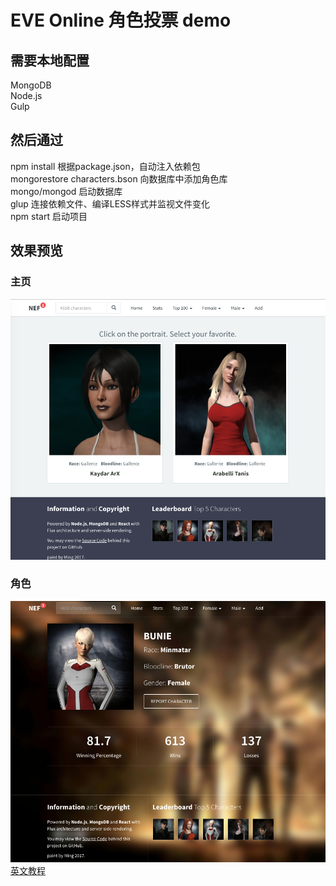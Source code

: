 <h1>EVE Online 角色投票 demo</h1>
<h2>需要本地配置</h2>
    MongoDB<br>
    Node.js<br>
    Gulp
<h2>然后通过</h2>
    npm install 根据package.json，自动注入依赖包<br>
    mongorestore characters.bson 向数据库中添加角色库<br>
    mongo/mongod 启动数据库<br>
    glup 连接依赖文件、编译LESS样式并监视文件变化<br>
    npm start 启动项目
<h2>效果预览</h2>
<h3>主页</h3>
<img src="Home.png">
<h3>角色</h3>
<img src="character.png">
<a href="http://sahatyalkabov.com/create-a-character-voting-app-using-react-nodejs-mongodb-and-socketio/">英文教程</a>
